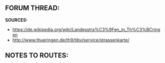 ﻿**FORUM THREAD:**
- 


**SOURCES:**
- https://de.wikipedia.org/wiki/Landesstra%C3%9Fen_in_Th%C3%BCringen
- http://www.thueringen.de/th9/tlbv/service/strassenkarte/


**NOTES TO ROUTES:**
-